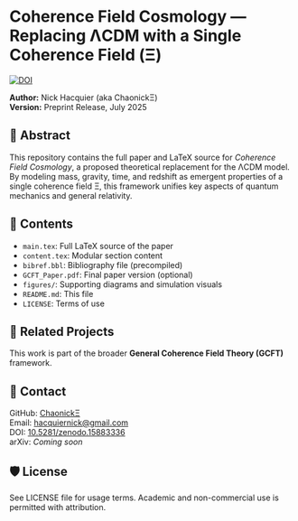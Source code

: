 # Coherence Field Cosmology — Replacing ΛCDM with a Single Coherence Field (Ξ)

[![DOI](https://zenodo.org/badge/DOI/10.5281/zenodo.15883336.svg)](https://doi.org/10.5281/zenodo.15883336)

**Author:** Nick Hacquier (aka ChaonickΞ)  
**Version:** Preprint Release, July 2025

## 🌌 Abstract
This repository contains the full paper and LaTeX source for *Coherence Field Cosmology*, a proposed theoretical replacement for the ΛCDM model. By modeling mass, gravity, time, and redshift as emergent properties of a single coherence field Ξ, this framework unifies key aspects of quantum mechanics and general relativity.

## 📄 Contents
- `main.tex`: Full LaTeX source of the paper
- `content.tex`: Modular section content
- `bibref.bbl`: Bibliography file (precompiled)
- `GCFT_Paper.pdf`: Final paper version (optional)
- `figures/`: Supporting diagrams and simulation visuals
- `README.md`: This file
- `LICENSE`: Terms of use

## 🔗 Related Projects
This work is part of the broader **General Coherence Field Theory (GCFT)** framework.

## 🧠 Contact
GitHub: [ChaonickΞ](https://github.com/ChaonickGCFT)  
Email: hacquiernick@gmail.com  
DOI: [10.5281/zenodo.15883336](https://doi.org/10.5281/zenodo.15883336)  
arXiv: *Coming soon*

## 🛡️ License
See LICENSE file for usage terms. Academic and non-commercial use is permitted with attribution.
